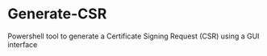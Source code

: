 # Generate-CSR
Powershell tool to generate a Certificate Signing Request (CSR) using a GUI interface
